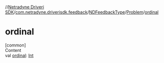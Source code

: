 //[Netradyne Driveri SDK](../../../index.md)/[com.netradyne.driverisdk.feedback](../../index.md)/[NDFeedbackType](../index.md)/[Problem](index.md)/[ordinal](ordinal.md)



# ordinal  
[common]  
Content  
val [ordinal](ordinal.md): [Int](https://kotlinlang.org/api/latest/jvm/stdlib/kotlin/-int/index.html)  




